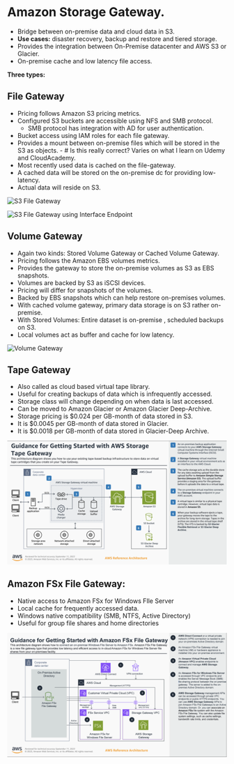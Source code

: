 # Amazon Storage Gateway.

- Bridge between on-premise data and cloud data in S3.
- **Use cases:** disaster recovery, backup and restore and tiered storage.
- Provides the integration between On-Premise datacenter and AWS S3 or Glacier.
- On-premise cache and low latency file access.

**Three types:**

## File Gateway
- Pricing follows Amazon S3 pricing metrics.
- Configured S3 buckets are accessible using NFS and SMB protocol.
  - SMB protocol has integration with AD for user authentication.
- Bucket access using IAM roles for each file gateway.
- Provides a mount between on-premise files which will be stored in the S3 as objects. - # Is this really correct? Varies on what I learn on Udemy and CloudAcademy.
- Most recently used data is cached on the file-gateway.
- A cached data will be stored on the on-premise dc for providing low-latency.
- Actual data will reside on S3.

![S3 File Gateway](https://d2908q01vomqb2.cloudfront.net/fc074d501302eb2b93e2554793fcaf50b3bf7291/2021/09/29/Figure1-ArchHTTP.png)

![S3 File Gateway using Interface Endpoint](https://d2908q01vomqb2.cloudfront.net/fc074d501302eb2b93e2554793fcaf50b3bf7291/2021/09/29/Figure2-Access.png)



## Volume Gateway
- Again two kinds: Stored Volume Gateway or Cached Volume Gateway.
- Pricing follows the Amazon EBS volumes metrics.
- Provides the gateway to store the on-premise volumes as S3 as EBS snapshots.
- Volumes are backed by S3 as iSCSI devices.
- Pricing will differ for snapshots of the volumes.
- Backed by EBS snapshots which can help restore on-premises volumes.
- With cached volume gateway, primary data storage is on S3 rather on-premise.
- With Stored Volumes: Entire dataset is on-premise , scheduled backups on S3.
- Local volumes act as buffer and cache for low latency.

![Volume Gateway](https://media.tutorialsdojo.com/public/aws-volume-gateway-stored-&-cache-mode.jpg)

## Tape Gateway
- Also called as cloud based virtual tape library.
- Useful for creating backups of data which is infrequently accessed.
- Storage class will change depending on when data is last accessed.
- Can be moved to Amazon Glacier or Amazon Glacier Deep-Archive.
- Storage pricing is $0.024 per GB-month of data stored in S3.
- It is $0.0045 per GB-month of data stored in Glacier.
- It is $0.0018 per GB-month of data stored in Glacier-Deep Archive.

![Tape gateway](TapeGateway.png)
 
## Amazon FSx File Gateway:
- Native access to Amazon FSx for Windows FIle Server
- Local cache for frequently accessed data.
- Windows native compatibility (SMB, NTFS, Active Directory)
- Useful for group file shares and home directories

![Amazon FSx File Gateway](FSxFileGateway.png)
